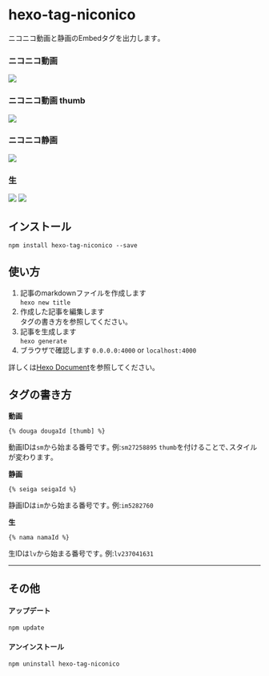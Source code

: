 hexo-tag-niconico
========================

ニコニコ動画と静画のEmbedタグを出力します｡


### ニコニコ動画
![](http://i.imgur.com/NPIbU3G.png)

### ニコニコ動画 thumb
![](http://i.imgur.com/HGMmweS.png)

### ニコニコ静画

![](http://i.imgur.com/EAHENiU.png)

### 生

![](http://i.imgur.com/IOfQFp1.png)
![](http://i.imgur.com/YocfbD9.png)


## インストール
```
npm install hexo-tag-niconico --save
```

## 使い方

1. 記事のmarkdownファイルを作成します   
  `hexo new title`
1. 作成した記事を編集します  
  タグの書き方を参照してください｡
1. 記事を生成します  
  `hexo generate`
1. ブラウザで確認します
  `0.0.0.0:4000` or `localhost:4000`

詳しくは[Hexo Document](https://hexo.io/docs/commands.html)を参照してください｡

## タグの書き方

**動画**

```
{% douga dougaId [thumb] %}
```
動画IDは`sm`から始まる番号です｡ 例:`sm27258895`
`thumb`を付けることで､スタイルが変わります｡


**静画**

```
{% seiga seigaId %}
```
静画IDは`im`から始まる番号です｡ 例:`im5282760`


**生**

```
{% nama namaId %}
```
生IDは`lv`から始まる番号です｡ 例:`lv237041631`

---

## その他

#### アップデート
```
npm update
```

#### アンインストール
```
npm uninstall hexo-tag-niconico
```